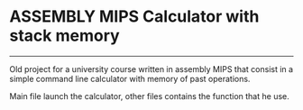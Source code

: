 # ASSEMBLY MIPS Calculator with stack memory
***
Old project for a university course written in assembly MIPS that consist in a simple command line calculator with memory of past operations.

Main file launch the calculator, other files contains the function that he use.
